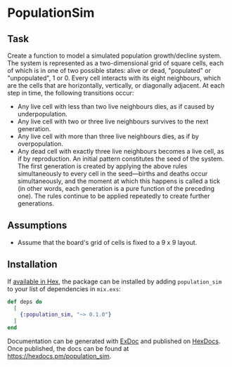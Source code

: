 # PopulationSim

## Task
Create a function to model a simulated population growth/decline system.
The system is represented as a two-dimensional grid of square cells, each of which is in one of two possible states: alive or dead, "populated" or "unpopulated", 1 or 0. Every cell interacts with its eight neighbours, which are the cells that are horizontally, vertically, or diagonally adjacent. At each step in time, the following transitions occur:
- Any live cell with less than two live neighbours dies, as if caused by underpopulation.
- Any live cell with two or three live neighbours survives to the next generation.
- Any live cell with more than three live neighbours dies, as if by overpopulation.
- Any dead cell with exactly three live neighbours becomes a live cell, as if by reproduction.
An initial pattern constitutes the seed of the system. The first generation is created by applying the above rules simultaneously to every cell in the seed—births and deaths occur simultaneously, and the moment at which this happens is called a tick (in other words, each generation is a pure function of the preceding one). The rules continue to be applied repeatedly to create further generations.

## Assumptions

- Assume that the board's grid of cells is fixed to a 9 x 9 layout.

## Installation

If [available in Hex](https://hex.pm/docs/publish), the package can be installed
by adding `population_sim` to your list of dependencies in `mix.exs`:

```elixir
def deps do
  [
    {:population_sim, "~> 0.1.0"}
  ]
end
```

Documentation can be generated with [ExDoc](https://github.com/elixir-lang/ex_doc)
and published on [HexDocs](https://hexdocs.pm). Once published, the docs can
be found at <https://hexdocs.pm/population_sim>.

